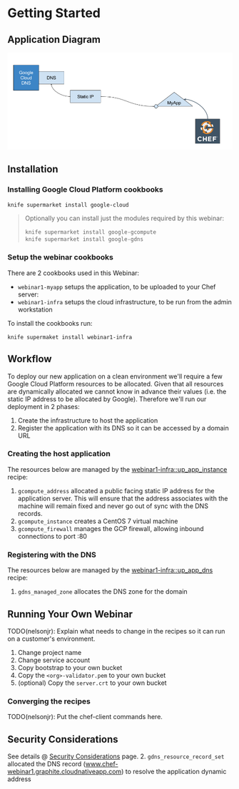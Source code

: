 # Getting Started


## Application Diagram

![Application](architecture.png)


## Installation

### Installing Google Cloud Platform cookbooks

    knife supermarket install google-cloud

> Optionally you can install just the modules required by this webinar:
>
>     knife supermarket install google-gcompute
>     knife supermarket install google-gdns

### Setup the webinar cookbooks

There are 2 cookbooks used in this Webinar:

- `webinar1-myapp` setups the application, to be uploaded to your Chef server:
- `webinar1-infra` setups the cloud infrastructure, to be run from the admin workstation

To install the cookbooks run:

    knife supermaket install webinar1-infra


## Workflow

To deploy our new application on a clean environment we'll require a few Google Cloud Platform resources to be allocated. Given that all resources are dynamically allocated we cannot know in advance their values (i.e. the static IP address to be allocated by Google). Therefore we'll run our deployment in 2 phases:

1. Create the infrastructure to host the application
2. Register the application with its DNS so it can be accessed by a domain URL

### Creating the host application

The resources below are managed by the [webinar1-infra::up_app_instance][recipe_up_app_instance] recipe:

1. `gcompute_address` allocated a public facing static IP address for the application server.
   This will ensure that the address associates with the machine will remain fixed and never go out
   of sync with the DNS records.
2. `gcompute_instance` creates a CentOS 7 virtual machine
3. `gcompute_firewall` manages the GCP firewall, allowing inbound connections to port :80

### Registering with the DNS

The resources below are managed by the [webinar1-infra::up_app_dns][recipe_up_app_dns] recipe:

1. `gdns_managed_zone` allocates the DNS zone for the domain


## Running Your Own Webinar

TODO(nelsonjr): Explain what needs to change in the recipes so it can run on a customer's environment.

1. Change project name
2. Change service account
3. Copy bootstrap to your own bucket
4. Copy the `<org>-validator.pem` to your own bucket
5. (optional) Copy the `server.crt` to your own bucket

### Converging the recipes

TODO(nelsonjr): Put the chef-client commands here.


## Security Considerations

See details @ [Security Considerations][security] page.
2. `gdns_resource_record_set` allocated the DNS record (www.chef-webinar1.graphite.cloudnativeapp.com) to
   resolve the application dynamic address


[recipe_up_app_instance]: cookbooks/webinar1-infra/recipes/up_app_instance.rb
[recipe_up_app_dns]: cookbooks/webinar1-infra/recipes/up_app_dns.rb
[security]: security.md

